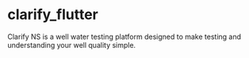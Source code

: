 # clarify_flutter

Clarify NS is a well water testing platform designed to make testing and understanding your well
quality simple.